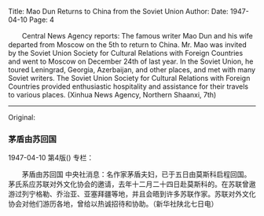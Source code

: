 Title: Mao Dun Returns to China from the Soviet Union
Author: 
Date: 1947-04-10
Page: 4

　　Central News Agency reports: The famous writer Mao Dun and his wife departed from Moscow on the 5th to return to China. Mr. Mao was invited by the Soviet Union Society for Cultural Relations with Foreign Countries and went to Moscow on December 24th of last year. In the Soviet Union, he toured Leningrad, Georgia, Azerbaijan, and other places, and met with many Soviet writers. The Soviet Union Society for Cultural Relations with Foreign Countries provided enthusiastic hospitality and assistance for their travels to various places. (Xinhua News Agency, Northern Shaanxi, 7th)



<hr /> 

Original: 


### 茅盾由苏回国

1947-04-10
第4版()
专栏：

　　茅盾由苏回国
    中央社消息：名作家茅盾夫妇，已于五日由莫斯科启程回国。茅氏系应苏联对外文化协会的邀请，去年十二月二十四日赴莫斯科的。在苏联曾遨游过列宁格勒、乔治亚、亚塞拜疆等地，并且会晤到许多苏联作家。苏联对外文化协会对他们游历各地，曾给以热诚招待和协助。（新华社陕北七日电）

